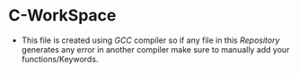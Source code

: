 # C-WorkSpace
- This file is created using _GCC_ compiler so if any file in this _Repository_ generates any error in another compiler make sure to manually add your functions/Keywords.  
